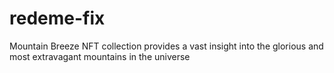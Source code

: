 # redeme-fix
Mountain Breeze NFT collection provides a vast insight into the glorious and most extravagant mountains in the universe 
